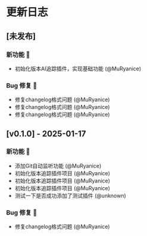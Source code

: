 # 更新日志

## [未发布]
### 新功能 🎉
- 初始化版本AI追踪插件，实现基础功能 (@MuRyanice)

### Bug 修复 🐛
- 修复changelog格式问题 (@MuRyanice)
- 修复changelog格式问题 (@MuRyanice)
- 修复changelog格式问题 (@MuRyanice)

## [v0.1.0] - 2025-01-17
### 新功能 🎉
- 添加Git自动监听功能 (@MuRyanice)
- 初始化版本追踪插件项目 (@MuRyanice)
- 初始化版本追踪插件项目 (@MuRyanice)
- 初始化版本追踪插件项目 (@MuRyanice)
- 测试一下是否成功添加了测试插件 (@unknown)

### Bug 修复 🐛
- 修复changelog格式问题 (@MuRyanice)
